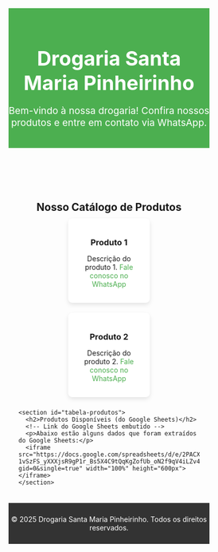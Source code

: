 <!DOCTYPE html>
<html lang="pt-br">
<head>
  <meta charset="UTF-8">
  <meta name="viewport" content="width=device-width, initial-scale=1.0">
  <meta http-equiv="X-UA-Compatible" content="ie=edge">
  <title>Drogaria Santa Maria Pinheirinho</title>
  <style>
    /* Resetando alguns estilos padrões do navegador */
    * {
      margin: 0;
      padding: 0;
      box-sizing: border-box;
    }

    /* Estilos gerais */
    body {
      font-family: Arial, sans-serif;
      line-height: 1.6;
      background-color: #f4f4f4;
      color: #333;
    }

    header {
      background-color: #4CAF50;
      color: #fff;
      padding: 20px 0;
    }

    header h1 {
      text-align: center;
      font-size: 2.5rem;
    }

    header p {
      text-align: center;
      font-size: 1.2rem;
    }

    main {
      padding: 20px;
    }

    #produtos {
      display: flex;
      flex-wrap: wrap;
      justify-content: space-around;
    }

    .produto {
      background-color: #fff;
      padding: 15px;
      margin: 10px;
      border-radius: 8px;
      box-shadow: 0 4px 8px rgba(0, 0, 0, 0.1);
      width: 45%;
      text-align: center;
    }

    .produto h3 {
      margin-bottom: 10px;
    }

    .produto a {
      color: #4CAF50;
      text-decoration: none;
    }

    .produto a:hover {
      text-decoration: underline;
    }

    footer {
      background-color: #333;
      color: #fff;
      padding: 10px 0;
      text-align: center;
    }

    /* Estilos para a tabela do Google Sheets */
    table {
      width: 100%;
      border-collapse: collapse;
      margin-top: 20px;
    }

    table, th, td {
      border: 1px solid #ddd;
    }

    th, td {
      padding: 8px;
      text-align: left;
    }

    th {
      background-color: #4CAF50;
      color: white;
    }
  </style>
</head>
<body>
  <header>
    <div class="container">
      <h1>Drogaria Santa Maria Pinheirinho</h1>
      <p>Bem-vindo à nossa drogaria! Confira nossos produtos e entre em contato via WhatsApp.</p>
    </div>
  </header>

  <main>
    <section id="produtos">
      <h2>Nosso Catálogo de Produtos</h2>
      <!-- Exemplos de produtos -->
      <div class="produto">
        <h3>Produto 1</h3>
        <p>Descrição do produto 1. <a href="https://wa.me/35988490590" target="_blank">Fale conosco no WhatsApp</a></p>
      </div>
      <div class="produto">
        <h3>Produto 2</h3>
        <p>Descrição do produto 2. <a href="https://wa.me/35988490590" target="_blank">Fale conosco no WhatsApp</a></p>
      </div>
    </section>

    <section id="tabela-produtos">
      <h2>Produtos Disponíveis (do Google Sheets)</h2>
      <!-- Link do Google Sheets embutido -->
      <p>Abaixo estão alguns dados que foram extraídos do Google Sheets:</p>
      <iframe src="https://docs.google.com/spreadsheets/d/e/2PACX-1vSzFS_yXXXjsR9gP1r_Bs5X4C9tQqKgZofUb_oN2f9qV4iLZv4GG7CddMIq_/pubhtml?gid=0&single=true" width="100%" height="600px"></iframe>
    </section>
  </main>

  <footer>
    <div class="container">
      <p>&copy; 2025 Drogaria Santa Maria Pinheirinho. Todos os direitos reservados.</p>
    </div>
  </footer>
</body>
</html>
